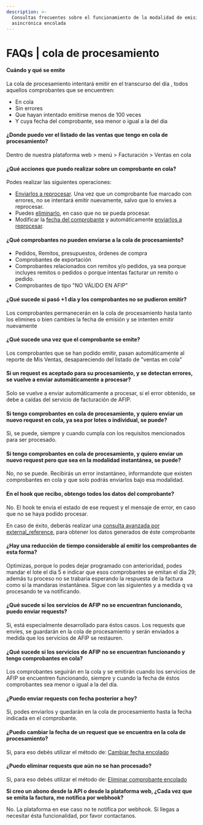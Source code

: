 ```yaml
---
description: >-
  Consultas frecuentes sobre el funcionamiento de la modalidad de emisión
  asincrónica encolada
---
```


# FAQs | cola de procesamiento

#### Cuándo y qué se emite

La cola de procesamiento intentará emitir en el transcurso del día , todos aquellos comprobantes que se encuentren:

* En cola
* Sin errores
* Que hayan intentado emitirse menos de 100 veces
* Y cuya fecha del comprobante, sea menor o igual a la del dia

#### ¿Donde puedo ver el listado de las ventas que tengo en cola de procesamiento?

Dentro de nuestra plataforma web >  menú > Facturación > Ventas en cola

#### ¿Qué acciones que puedo realizar sobre un comprobante en cola?

Podes realizar las siguientes operaciones:

* [Enviarlos a reprocesar](api-factura-electronica-afip-facturacion-ventas/reenviar-a-procesar-comprobante-encolado-con-error.md). Una vez que un comprobante fue marcado con errores, no se intentará emitir nuevamente, salvo que lo envies a reprocesar.
* Puedes [eliminarlo](api-factura-electronica-afip-facturacion-ventas/eliminar-comprobantes-encolados.md), en caso que no se pueda procesar.
* Modificar la [fecha del comprobante](api-factura-electronica-afip-facturacion-ventas/cambiar-fecha-a-comprobante-encolado.md) y automáticamente [enviarlos a reprocesar](api-factura-electronica-afip-facturacion-ventas/reenviar-a-procesar-comprobante-encolado-con-error.md).&#x20;

#### ¿Qué comprobantes no pueden enviarse a la cola de procesamiento?

* Pedidos, Remitos, presupuestos, órdenes de compra
* Comprobantes de exportación
* Comprobantes relacionados con remitos y/o pedidos, ya sea porque incluyes remitos o pedidos o porque intentas facturar un remito o pedido.
* Comprobantes de tipo "NO VÁLIDO EN AFIP"

#### ¿Qué sucede si pasó +1 día y los comprobantes no se pudieron emitir?

Los comprobantes permanecerán en la cola de procesamiento hasta tanto los elimines o bien cambies la fecha de emisión y se intenten emitir nuevamente

#### ¿Qué sucede una vez que el comprobante se emite?

Los comprobantes que se han podido emitir, pasan automáticamente al reporte de Mis Ventas, desapareciendo del listado de "ventas en cola"

#### Si un request es aceptado para su procesamiento, y se detectan errores, se vuelve a enviar automáticamente a procesar?

Solo se vuelve a enviar automáticamente a procesar, si el error obtenido, se debe a caídas del servicio de facturación de AFIP.

#### Si tengo comprobantes en cola de procesamiento, y quiero enviar un nuevo request en cola, ya sea por lotes o individual, se puede?

Si, se puede, siempre y cuando cumpla con los requisitos mencionados para ser procesado.

#### Si tengo comprobantes en cola de procesamiento, y quiero enviar un nuevo request pero que sea en la modalidad instantánea, se puede?

No, no se puede. Recibirás un error instantáneo, informandote que existen comprobantes en cola y que solo podrás enviarlos bajo esa modalidad.&#x20;

#### En el hook que recibo, obtengo todos los datos del comprobante?

No. El hook te envia el estado de ese request y el mensaje de error, en caso que no se haya podido procesar.&#x20;

En caso de éxito, deberás realizar una  [consulta avanzada por external\_reference](api-factura-electronica-afip-facturacion-ventas/consulta-avanzada-de-comprobantes-enviados.md#como-realizar-una-consulta-avanzada-por-external-reference),  para obtener los datos generados de éste comprobante

#### ¿Hay una reducción de tiempo considerable al emitir los comprobantes de esta forma?

Optimizas, porque lo podes dejar programado con anterioridad, podes mandar el lote el dia 5 e indicar que esos comprobantes se emitan el dia 29; además tu proceso no se trabaria esperando la respuesta de la factura como si la mandaras instantánea. Sigue con las siguientes y a medida q va procesando te va notificando.

#### ¿Qué sucede si los servicios de AFIP no se encuentran funcionando, puedo enviar requests?

Si, está especialmente desarrollado para éstos casos. Los requests que envíes, se guardarán en la cola de procesamiento y serán enviados a medida que los servicios de AFIP se restauren.

#### ¿Qué sucede si los servicios de AFIP no se encuentran funcionando y tengo comprobantes en cola?

Los comprobantes seguirán en la cola y se emitirán cuando los servicios de AFIP se encuentren funcionando, siempre y cuando la fecha de éstos comprobantes sea menor o igual a la del día.

#### ¿Puedo enviar requests con fecha posterior a hoy?

Si, podes enviarlos y quedarán en la cola de procesamiento hasta la fecha indicada en el comprobante.

#### ¿Puedo cambiar la fecha de un request que se encuentra en la cola de procesamiento?

Si, para eso debés utilizar el método de:  [Cambiar fecha encolado](api-factura-electronica-afip-facturacion-ventas/cambiar-fecha-a-comprobante-encolado.md)

#### ¿Puedo eliminar requests que aún no se han procesado?

Si, para eso debés utilizar el método de:  [Eliminar comprobante encolado](api-factura-electronica-afip-facturacion-ventas/eliminar-comprobantes-encolados.md)

**Si creo un abono desde la API o desde la plataforma web, ¿Cada vez que se emita la factura, me notifica por webhook?**

No. La plataforma en ese caso no te notifica por webhook. Si llegas a necesitar ésta funcionalidad, por favor contactanos.
